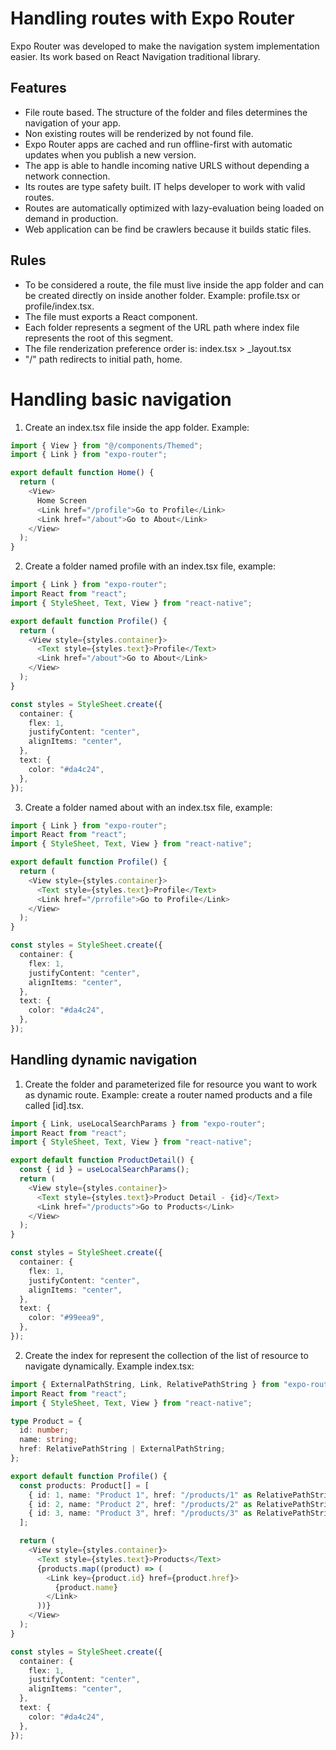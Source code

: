 # Handling routes with Expo Router
Expo Router was developed to make the navigation system implementation easier. Its work based on React Navigation traditional library.

## Features
- File route based. The structure of the folder and files determines the navigation of your app.
- Non existing routes will be renderized by not found file.
- Expo Router apps are cached and run offline-first with automatic updates when you publish a new version. 
- The app is able to handle incoming native URLS without depending a network connection.
- Its routes are type safety built. IT helps developer to work with valid routes.
- Routes are automatically optimized with lazy-evaluation being loaded on demand in production.
- Web application can be find be crawlers because it builds static files.

## Rules
- To be considered a route, the file must live inside the app folder and can be created directly on inside another folder. Example: profile.tsx or profile/index.tsx.
- The file must exports a React component.
- Each folder represents a segment of the URL path where index file represents the root of this segment.
- The file renderization preference order is: index.tsx > _layout.tsx
- "/" path redirects to initial path, home.

# Handling basic navigation
1. Create an index.tsx file inside the app folder. Example: 
```typescript
import { View } from "@/components/Themed";
import { Link } from "expo-router";

export default function Home() {
  return (
    <View>
      Home Screen
      <Link href="/profile">Go to Profile</Link>
      <Link href="/about">Go to About</Link>
    </View>
  );
}
```
2. Create a folder named profile with an index.tsx file, example:
```typescript
import { Link } from "expo-router";
import React from "react";
import { StyleSheet, Text, View } from "react-native";

export default function Profile() {
  return (
    <View style={styles.container}>
      <Text style={styles.text}>Profile</Text>
      <Link href="/about">Go to About</Link>
    </View>
  );
}

const styles = StyleSheet.create({
  container: {
    flex: 1,
    justifyContent: "center",
    alignItems: "center",
  },
  text: {
    color: "#da4c24",
  },
});
```

3. Create a folder named about with an index.tsx file, example:
```typescript
import { Link } from "expo-router";
import React from "react";
import { StyleSheet, Text, View } from "react-native";

export default function Profile() {
  return (
    <View style={styles.container}>
      <Text style={styles.text}>Profile</Text>
      <Link href="/prrofile">Go to Profile</Link>
    </View>
  );
}

const styles = StyleSheet.create({
  container: {
    flex: 1,
    justifyContent: "center",
    alignItems: "center",
  },
  text: {
    color: "#da4c24",
  },
});
```
## Handling dynamic navigation
1. Create the folder and parameterized file for resource you want to work as dynamic route. Example: create a router named products and a file called [id].tsx.
```typescript
import { Link, useLocalSearchParams } from "expo-router";
import React from "react";
import { StyleSheet, Text, View } from "react-native";

export default function ProductDetail() {
  const { id } = useLocalSearchParams();
  return (
    <View style={styles.container}>
      <Text style={styles.text}>Product Detail - {id}</Text>
      <Link href="/products">Go to Products</Link>
    </View>
  );
}

const styles = StyleSheet.create({
  container: {
    flex: 1,
    justifyContent: "center",
    alignItems: "center",
  },
  text: {
    color: "#99eea9",
  },
});
```

2. Create the index for represent the collection of the list of resource to navigate dynamically. Example index.tsx:
```typescript
import { ExternalPathString, Link, RelativePathString } from "expo-router";
import React from "react";
import { StyleSheet, Text, View } from "react-native";

type Product = {
  id: number;
  name: string;
  href: RelativePathString | ExternalPathString;
};

export default function Profile() {
  const products: Product[] = [
    { id: 1, name: "Product 1", href: "/products/1" as RelativePathString },
    { id: 2, name: "Product 2", href: "/products/2" as RelativePathString },
    { id: 3, name: "Product 3", href: "/products/3" as RelativePathString },
  ];

  return (
    <View style={styles.container}>
      <Text style={styles.text}>Products</Text>
      {products.map((product) => (
        <Link key={product.id} href={product.href}>
          {product.name}
        </Link>
      ))}
    </View>
  );
}

const styles = StyleSheet.create({
  container: {
    flex: 1,
    justifyContent: "center",
    alignItems: "center",
  },
  text: {
    color: "#da4c24",
  },
});

```